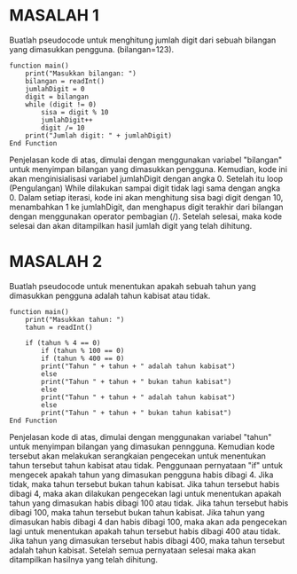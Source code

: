 # MASALAH 1
Buatlah pseudocode untuk menghitung jumlah digit dari sebuah bilangan yang dimasukkan pengguna. (bilangan=123).
```
function main()
    print("Masukkan bilangan: ")
    bilangan = readInt()
    jumlahDigit = 0
    digit = bilangan
    while (digit != 0)
        sisa = digit % 10
        jumlahDigit++
        digit /= 10
    print("Jumlah digit: " + jumlahDigit)
End Function
```
Penjelasan kode di atas, dimulai dengan menggunakan variabel "bilangan" untuk menyimpan bilangan yang dimasukkan pengguna. Kemudian, kode ini akan menginisialisasi variabel jumlahDigit dengan angka 0. Setelah itu loop (Pengulangan) While dilakukan sampai digit tidak lagi sama dengan angka 0. Dalam setiap iterasi, kode ini akan menghitung sisa bagi digit dengan 10, menambahkan 1 ke jumlahDigit, dan menghapus digit terakhir dari bilangan dengan menggunakan operator pembagian (/). Setelah selesai, maka kode selesai dan akan ditampilkan hasil jumlah digit yang telah dihitung.

# MASALAH 2
Buatlah pseudocode untuk menentukan apakah sebuah tahun yang dimasukkan pengguna adalah tahun kabisat atau tidak.
```
function main()
    print("Masukkan tahun: ")
    tahun = readInt()

    if (tahun % 4 == 0)
        if (tahun % 100 == 0)
        if (tahun % 400 == 0) 
        print("Tahun " + tahun + " adalah tahun kabisat")
        else 
        print("Tahun " + tahun + " bukan tahun kabisat")
        else
        print("Tahun " + tahun + " adalah tahun kabisat")
        else
        print("Tahun " + tahun + " bukan tahun kabisat")
End Function
```
Penjelasan kode di atas, dimulai dengan menggunakan variabel "tahun" untuk menyimpan bilangan yang dimasukan penngguna. Kemudian kode tersebut akan melakukan serangkaian pengecekan untuk menentukan tahun tersebut tahun kabisat atau tidak. Penggunaan pernyataan "if" untuk mengecek apakah tahun yang dimasukan pengguna habis dibagi 4. Jika tidak, maka tahun tersebut bukan tahun kabisat. Jika tahun tersebut habis dibagi 4, maka akan dilakukan pengecekan lagi untuk menentukan apakah tahun yang dimasukan habis dibagi 100 atau tidak. Jika tahun tersebut habis dibagi 100, maka tahun tersebut bukan tahun kabisat. Jika tahun yang dimasukan habis dibagi 4 dan habis dibagi 100, maka akan ada pengecekan lagi untuk menentukan apakah tahun tersebut habis dibagi 400 atau tidak. Jika tahun yang dimasukan tersebut habis dibagi 400, maka tahun tersebut adalah tahun kabisat. Setelah semua pernyataan selesai maka akan ditampilkan hasilnya yang telah dihitung.
